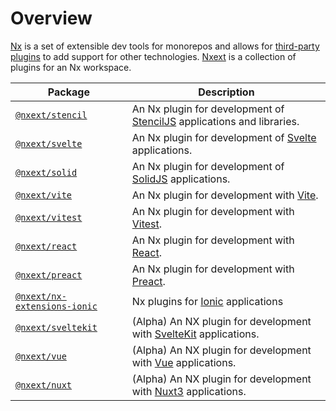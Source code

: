 # Overview

[Nx](https://nx.dev/) is a set of extensible dev tools for monorepos and allows
for [third-party plugins](https://nx.dev/community) to add support for other
technologies. [Nxext](https://github.com/nxext/nx-extensions) is a collection of plugins for an Nx workspace.

| Package                                                                      | Description                                                                                     |
| ---------------------------------------------------------------------------- | ----------------------------------------------------------------------------------------------- |
| [`@nxext/stencil`](../stencil/overview)                                      | An Nx plugin for development of [StencilJS](https://stenciljs.com/) applications and libraries. |
| [`@nxext/svelte`](../svelte/overview)                                        | An Nx plugin for development of [Svelte](https://svelte.dev/) applications.                     |
| [`@nxext/solid`](../solid/overview)                                          | An Nx plugin for development of [SolidJS](https://www.solidjs.com/) applications.               |
| [`@nxext/vite`](../vite/overview)                                            | An Nx plugin for development with [Vite](https://vitejs.dev/).                                  |
| [`@nxext/vitest`](../vitest/overview)                                        | An Nx plugin for development with [Vitest](https://vitest.dev/).                                |
| [`@nxext/react`](../react/overview)                                          | An Nx plugin for development with [React](https://reactjs.org/).                                |
| [`@nxext/preact`](../preact/overview)                                        | An Nx plugin for development with [Preact](https://reactjs.org/).                               |
| [`@nxext/nx-extensions-ionic`](https://github.com/nxext/nx-extensions-ionic) | Nx plugins for [Ionic](https://ionic.io) applications                                           |
| [`@nxext/sveltekit`](../sveltekit/overview)                                  | (Alpha) An NX plugin for development with [SvelteKit](https://kit.svelte.dev/) applications.    |
| [`@nxext/vue`](../vue/overview)                                              | (Alpha) An NX plugin for development with [Vue](https://kit.svelte.dev/) applications.          |
| [`@nxext/nuxt`](../nuxt/overview)                                            | (Alpha) An NX plugin for development with [Nuxt3](https://nuxt.com/) applications.              |
